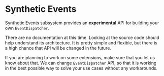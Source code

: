# Synthetic Events

Synthetic Events subsystem provides an **experimental** API for building your own `EventDispatcher`.

There are no documentation at this time. Looking at the source code should help understand its architecture. It is
pretty simple and flexible, but there is a high chance that API will be changed in the future.

If you are planning to work on some extensions, make sure that you let us know about that. We can change
`EventDispatcher` API, so that it is working in the best possible way to solve your use cases without any workarounds.
